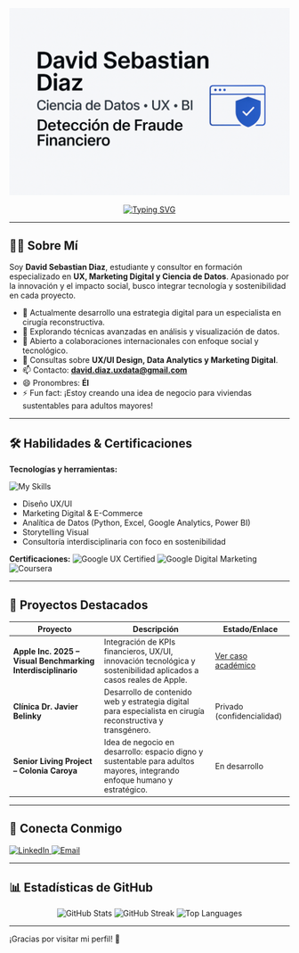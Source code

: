 ![Banner](./banner.png)

<div align="center">
  <a href="https://github.com/dsd228">
    <img src="https://readme-typing-svg.herokuapp.com?font=Roboto&size=23&pause=1000&color=24292E&width=435&lines=Hi+there+%F0%9F%91%8B%2C+I'm+David+Sebastian+Diaz;Welcome+to+my+GitHub+Profile!" alt="Typing SVG" />
  </a>
</div>

---

## 👨‍💻 Sobre Mí

Soy **David Sebastian Diaz**, estudiante y consultor en formación especializado en **UX, Marketing Digital y Ciencia de Datos**. Apasionado por la innovación y el impacto social, busco integrar tecnología y sostenibilidad en cada proyecto.

- 🔭 Actualmente desarrollo una estrategia digital para un especialista en cirugía reconstructiva.
- 🌱 Explorando técnicas avanzadas en análisis y visualización de datos.
- 🤝 Abierto a colaboraciones internacionales con enfoque social y tecnológico.
- 💬 Consultas sobre **UX/UI Design, Data Analytics y Marketing Digital**.
- 📫 Contacto: **david.diaz.uxdata@gmail.com**
- 😄 Pronombres: **Él**
- ⚡ Fun fact: ¡Estoy creando una idea de negocio para viviendas sustentables para adultos mayores!

---

## 🛠️ Habilidades & Certificaciones

**Tecnologías y herramientas:**

![My Skills](https://skillicons.dev/icons?i=python,figma,google,powerbi,ps,ai,idea)

- Diseño UX/UI
- Marketing Digital & E-Commerce
- Analítica de Datos (Python, Excel, Google Analytics, Power BI)
- Storytelling Visual
- Consultoría interdisciplinaria con foco en sostenibilidad

**Certificaciones:**
![Google UX Certified](https://img.shields.io/badge/Google-UX%20Design-blue)
![Google Digital Marketing](https://img.shields.io/badge/Google-Digital%20Marketing-green)
![Coursera](https://img.shields.io/badge/Coursera-Professional%20Certificate-yellow)

---

## 🌟 Proyectos Destacados

| Proyecto | Descripción | Estado/Enlace |
|----------|-------------|---------------|
| **Apple Inc. 2025 – Visual Benchmarking Interdisciplinario** | Integración de KPIs financieros, UX/UI, innovación tecnológica y sostenibilidad aplicados a casos reales de Apple. | [Ver caso académico](#) |
| **Clínica Dr. Javier Belinky** | Desarrollo de contenido web y estrategia digital para especialista en cirugía reconstructiva y transgénero. | Privado (confidencialidad) |
| **Senior Living Project – Colonia Caroya** | Idea de negocio en desarrollo: espacio digno y sustentable para adultos mayores, integrando enfoque humano y estratégico. | En desarrollo |

---

## 🤝 Conecta Conmigo

<p align="left">
  <a href="https://linkedin.com/in/david-data-conecta" target="_blank">
    <img src="https://raw.githubusercontent.com/rahuldkjain/github-profile-readme-generator/master/src/images/icons/Social/linked-in-alt.svg" height="30" alt="LinkedIn"/>
  </a>
  <a href="mailto:david.diaz.uxdata@gmail.com" target="_blank">
    <img src="https://img.shields.io/badge/Email-david.diaz.uxdata%40gmail.com-red" height="30" alt="Email"/>
  </a>
</p>

---

## 📊 Estadísticas de GitHub

<p align="center">
  <img src="https://github-readme-stats.vercel.app/api?username=dsd228&show_icons=true&theme=radical" alt="GitHub Stats" />
  <img src="https://github-readme-streak-stats.herokuapp.com/?user=dsd228&theme=radical" alt="GitHub Streak" />
  <img src="https://github-readme-stats.vercel.app/api/top-langs/?username=dsd228&layout=compact&theme=radical" alt="Top Languages" />
</p>

---

¡Gracias por visitar mi perfil! 🚀
